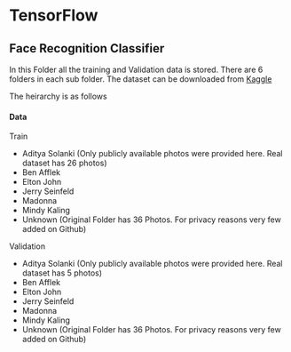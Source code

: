 # TensorFlow

## Face Recognition Classifier

In this Folder all the training and Validation data is stored. There are 6 folders in each sub folder. The dataset can be downloaded from [Kaggle](https://www.kaggle.com/dansbecker/5-celebrity-faces-dataset)

The heirarchy is as follows

#### Data

 Train
 - Aditya Solanki (Only publicly available photos were provided here. Real dataset has 26 photos)
 - Ben Afflek
 - Elton John
 - Jerry Seinfeld
 - Madonna
 - Mindy Kaling
 - Unknown (Original Folder has 36 Photos. For privacy reasons very few added on Github)
 
Validation
 - Aditya Solanki (Only publicly available photos were provided here. Real dataset has 5 photos)
 - Ben Afflek
 - Elton John
 - Jerry Seinfeld
 - Madonna
 - Mindy Kaling
 - Unknown (Original Folder has 36 Photos. For privacy reasons very few added on Github)
